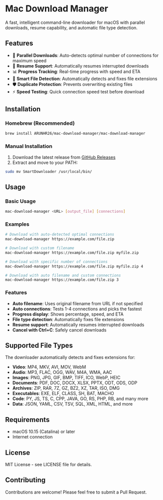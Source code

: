 # Mac Download Manager

A fast, intelligent command-line downloader for macOS with parallel downloads, resume capability, and automatic file type detection.

## Features

- 🚀 **Parallel Downloads**: Auto-detects optimal number of connections for maximum speed
- 🔄 **Resume Support**: Automatically resumes interrupted downloads
- 📊 **Progress Tracking**: Real-time progress with speed and ETA
- 🎯 **Smart File Detection**: Automatically detects and fixes file extensions
- 🛡️ **Duplicate Protection**: Prevents overwriting existing files
- ⚡ **Speed Testing**: Quick connection speed test before download

## Installation

### Homebrew (Recommended)
```bash
brew install ARUNHR26/mac-download-manager/mac-download-manager
```

### Manual Installation
1. Download the latest release from [GitHub Releases](https://github.com/ARUNHR26/mac-download-manager/releases)
2. Extract and move to your PATH:
```bash
sudo mv SmartDownloader /usr/local/bin/
```

## Usage

### Basic Usage
```bash
mac-download-manager <URL> [output_file] [connections]
```

### Examples
```bash
# Download with auto-detected optimal connections
mac-download-manager https://example.com/file.zip

# Download with custom filename
mac-download-manager https://example.com/file.zip myfile.zip

# Download with specific number of connections
mac-download-manager https://example.com/file.zip myfile.zip 4

# Download with auto filename and custom connections
mac-download-manager https://example.com/file.zip 3
```

### Features
- **Auto filename**: Uses original filename from URL if not specified
- **Auto connections**: Tests 1-4 connections and picks the fastest
- **Progress display**: Shows percentage, speed, and ETA
- **File type detection**: Automatically fixes file extensions
- **Resume support**: Automatically resumes interrupted downloads
- **Cancel with Ctrl+C**: Safely cancel downloads

## Supported File Types

The downloader automatically detects and fixes extensions for:
- **Video**: MP4, MKV, AVI, MOV, WebM
- **Audio**: MP3, FLAC, OGG, WAV, M4A, WMA, AAC
- **Images**: PNG, JPG, GIF, BMP, TIFF, ICO, WebP, HEIC
- **Documents**: PDF, DOC, DOCX, XLSX, PPTX, ODT, ODS, ODP
- **Archives**: ZIP, RAR, 7Z, GZ, BZ2, XZ, TAR, ISO, DMG
- **Executables**: EXE, ELF, CLASS, SH, BAT, MACHO
- **Code**: PY, JS, TS, C, CPP, JAVA, GO, RS, PHP, RB, and many more
- **Data**: JSON, YAML, CSV, TSV, SQL, XML, HTML, and more

## Requirements

- macOS 10.15 (Catalina) or later
- Internet connection

## License

MIT License - see LICENSE file for details.

## Contributing

Contributions are welcome! Please feel free to submit a Pull Request. 
